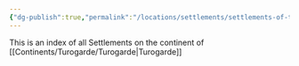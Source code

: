 ```yaml
---
{"dg-publish":true,"permalink":"/locations/settlements/settlements-of-turogarde/settlements-of-turogarde/"}
---
```



This is an index of all Settlements on the continent of [[Continents/Turogarde/Turogarde\|Turogarde]]
